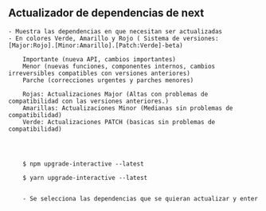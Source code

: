 
## Actualizador de dependencias de next

    - Muestra las dependencias en que necesitan ser actualizadas
    - En colores Verde, Amarillo y Rojo ( Sistema de versiones: [Major:Rojo].[Minor:Amarillo].[Patch:Verde]-beta)
    
        Importante (nueva API, cambios importantes)
        Menor (nuevas funciones, componentes internos, cambios irreversibles compatibles con versiones anteriores)
        Parche (correcciones urgentes y parches menores)

        Rojas: Actualizaciones Major (Altas con problemas de compatibilidad con las versiones anteriores.)
        Amarillas: Actualizaciones Minor (Medianas sin problemas de compatibilidad)
        Verde: Actualizaciones PATCH (basicas sin problemas de compatibilidad)




        $ npm upgrade-interactive --latest

        $ yarn upgrade-interactive --latest


        - Se selecciona las dependencias que se quieran actualizar y enter